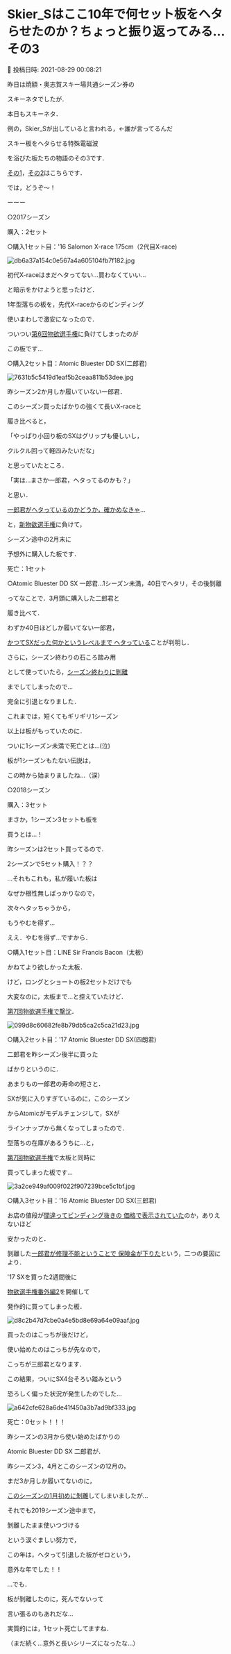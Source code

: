# Skier_Sはここ10年で何セット板をヘタらせたのか？ちょっと振り返ってみる…その3

📅 投稿日時: 2021-08-29 00:08:21

昨日は焼額・奥志賀スキー場共通シーズン券の


スキーネタでしたが．


本日もスキーネタ．





例の，Skier_Sが出していると言われる，←誰が言ってるんだ


スキー板をヘタらせる特殊電磁波


を浴びた板たちの物語のその3です．


[その1](e1b41689e375309af18ba585df30d2526.md)，[その2](ef1cb973a6460000b4a38af1b0e1ef871.md)はこちらです．





では，どうぞ～！


ーーー





○2017シーズン


購入：2セット


○購入1セット目：'16 Salomon X-race 175cm（2代目X-race)




![db6a37a154c0e567a4a605104fb7f182.jpg](images/db6a37a154c0e567a4a605104fb7f182.jpg)




初代X-raceはまだヘタってない…買わなくていい…


と暗示をかけようと思ったけど．


1年型落ちの板を，先代X-raceからのビンディング


使いまわしで激安になったので．


ついつい[第6回物欲選手権](e7e02015f03823884a3522a56c651a398.md)に負けてしまったのが


この板です…





○購入2セット目：Atomic Bluester DD SX(二郎君)




![7631b5c5419d1eaf5b2ceaa811b53dee.jpg](images/7631b5c5419d1eaf5b2ceaa811b53dee.jpg)




昨シーズン2か月しか履いていない一郎君．


このシーズン買ったばかりの強くて長いX-raceと


履き比べると，


「やっぱり小回り板のSXはグリップも優しいし，


クルクル回って軽四みたいだな」


と思っていたところ．


「実は…まさか一郎君，ヘタってるのかも？」


と思い．


[一郎君がヘタっているのかどうか，確かめなきゃ](e922ef4eede2bd4d2b900bd4bf1b03156.md)…


と，[新物欲選手権](eda7898d5cb5580b1871f3cbef83241ac.md)に負けて，


シーズン途中の2月末に


予想外に購入した板です．





死亡：1セット


○Atomic Bluester DD SX 一郎君…1シーズン未満，40日でヘタリ，その後剝離


ってなことで．3月頭に購入した二郎君と


履き比べて．


わずか40日ほどしか履いてない一郎君，


[かつてSXだった何かというレベルまで
ヘタっている](e27e2a7149d362e76794896614d0f18f3.md)ことが判明し．


さらに，シーズン終わりの石ころ踏み用


として使っていたら，[シーズン終わりに剝離](e47d1e19d01c13226c42e0d2378bfd4e1.md)


までしてしまったので…


完全に引退となりました．


これまでは，短くてもギリギリ1シーズン


以上は板がもっていたのに．


ついに1シーズン未満で死亡とは…(泣)


板が1シーズンもたない伝説は，


この時から始まりましたね…（涙）








○2018シーズン


購入：3セット


まさか，1シーズン3セットも板を


買うとは…！


昨シーズンは2セット買ってるので．


2シーズンで5セット購入！？？


…それもこれも，私が履いた板は


なぜか根性無しばっかりなので，


次々ヘタッちゃうから，


もうやむを得ず…


ええ．やむを得ず…ですから．





○購入1セット目：LINE Sir Francis Bacon（太板）


かねてより欲しかった太板．


けど，ロングとショートの板2セットだけでも


大変なのに，太板まで…と控えていたけど．


[第7回物欲選手権で撃沈](e1964ba91aa7855224b31d139e5419962.md)．




![099d8c60682fe8b79db5ca2c5ca21d23.jpg](images/099d8c60682fe8b79db5ca2c5ca21d23.jpg)







○購入2セット目：'17 Atomic Bluester DD SX(四朗君)


二郎君を昨シーズン後半に買った


ばかりというのに．


あまりもの一郎君の寿命の短さと．


SXが気に入りすぎているのに，このシーズン


からAtomicがモデルチェンジして，SXが


ラインナップから無くなってしまったので．


型落ちの在庫があるうちに…と，


[第7回物欲選手権](e1964ba91aa7855224b31d139e5419962.md)で太板と同時に


買ってしまった板です…




![3a2ce949af009f022f907239bce5c1bf.jpg](images/3a2ce949af009f022f907239bce5c1bf.jpg)







○購入3セット目：'16 Atomic Bluester DD SX(三郎君)


お店の値段が[間違ってビンディング抜きの
価格で表示されていた](e8f6f10c51443780808e48b1f54c3ed5b.md)のか，ありえないほど


安かったのと．


剝離した[一郎君が修理不能ということで
保険金が下りた](ed868696918a40419c43706429d5d8193.md)という，二つの要因により．


'17 SXを買った2週間後に


[物欲選手権番外編2](e08f88a704470a5656ebc84fecc72aa08.md)を開催して


発作的に買ってしまった板．




![d8c2b47d7cbe0a4e5bd8e69a64e09aaf.jpg](images/d8c2b47d7cbe0a4e5bd8e69a64e09aaf.jpg)




買ったのはこっちが後だけど，


使い始めたのはこっちが先なので，


こっちが三郎君となります．





この結果，ついにSX4台そろい踏みという


恐ろしく偏った状況が発生したのでした…




![a642cfe628a6de41f450a3b7ad9bf333.jpg](images/a642cfe628a6de41f450a3b7ad9bf333.jpg)







死亡：0セット！！！





昨シーズンの3月から使い始めたばかりの


Atomic Bluester DD SX 二郎君が．


昨シーズン3，4月とこのシーズンの12月の，


まだ3か月しか履いてないのに，


[このシーズンの1月初めに剝離](ed5767135dfb18a758390c3e37aae05b5.md)してしまいましたが…


それでも2019シーズン途中まで，


剝離したまま使いつづける


という涙ぐましい努力で，


この年は，ヘタって引退した板がゼロという，


意外な年でした！！


…でも．


板が剝離したのに，死んでないって


言い張るのもあれだな…


実質的には，1セット死亡してますね．





（まだ続く…意外と長いシリーズになったな…）
